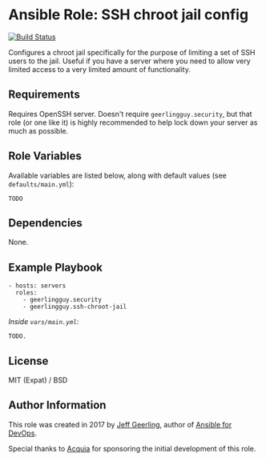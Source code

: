 # Ansible Role: SSH chroot jail config

[![Build Status](https://travis-ci.org/geerlingguy/ansible-role-security.svg?branch=master)](https://travis-ci.org/geerlingguy/ansible-role-ssh-chroot-jail)

Configures a chroot jail specifically for the purpose of limiting a set of SSH users to the jail. Useful if you have a server where you need to allow very limited access to a very limited amount of functionality.

## Requirements

Requires OpenSSH server. Doesn't require `geerlingguy.security`, but that role (or one like it) is highly recommended to help lock down your server as much as possible.

## Role Variables

Available variables are listed below, along with default values (see `defaults/main.yml`):

    TODO

## Dependencies

None.

## Example Playbook

    - hosts: servers
      roles:
        - geerlingguy.security
        - geerlingguy.ssh-chroot-jail

*Inside `vars/main.yml`*:

    TODO.

## License

MIT (Expat) / BSD

## Author Information

This role was created in 2017 by [Jeff Geerling](https://www.jeffgeerling.com/), author of [Ansible for DevOps](https://www.ansiblefordevops.com/).

Special thanks to [Acquia](https://www.acquia.com) for sponsoring the initial development of this role.
